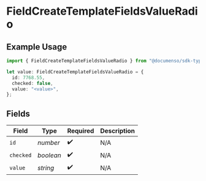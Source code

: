 # FieldCreateTemplateFieldsValueRadio

## Example Usage

```typescript
import { FieldCreateTemplateFieldsValueRadio } from "@documenso/sdk-typescript/models/operations";

let value: FieldCreateTemplateFieldsValueRadio = {
  id: 7768.55,
  checked: false,
  value: "<value>",
};
```

## Fields

| Field              | Type               | Required           | Description        |
| ------------------ | ------------------ | ------------------ | ------------------ |
| `id`               | *number*           | :heavy_check_mark: | N/A                |
| `checked`          | *boolean*          | :heavy_check_mark: | N/A                |
| `value`            | *string*           | :heavy_check_mark: | N/A                |